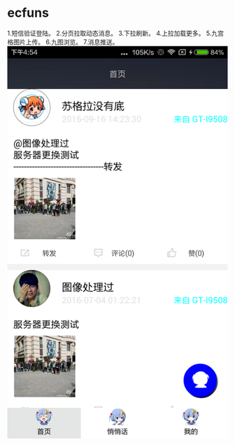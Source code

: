 # ecfuns




1.短信验证登陆。
2.分页拉取动态消息。
3.下拉刷新。
4.上拉加载更多。
5.九宫格图片上传。
6.九图浏览。
7.消息推送。
![image](https://github.com/xbw12138/ecfuns/blob/master/Screenshot/Screenshot_2016-09-16-16-54-28_com.example.frag3.png)
